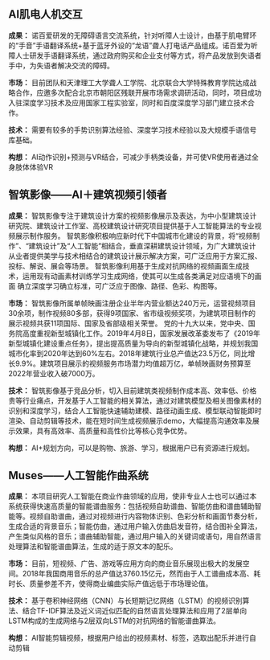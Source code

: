 ## AI肌电人机交互

**成果：**
诺百爱研发的无障碍语言交流系统，针对听障人士设计，由基于肌电臂环的“手音”手语翻译系统+基于蓝牙外设的“龙语”聋人打电话产品组成。诺百爱为听障人士研发手语翻译系统，通过政府购买和企业支付等方式，将产品发放到失语者手中，为失语者解决交流的障碍。

**市场：**
目前团队和天津理工大学聋人工学院、北京联合大学特殊教育学院达成战略合作，应邀多次配合北京市朝阳区残联开展市场需求调研活动，同时，项目成功入驻深度学习技术及应用国家工程实验室，同时和百度深度学习部门建立技术合作。

**技术：**
需要有较多的手势识别算法经验、深度学习技术经验以及大规模手语信号库基础。

**构想：**
AI动作识别+预测与VR结合，可减少手柄类设备，并可使VR使用者通过全身肢体体验VR


## 智筑影像——AI＋建筑视频引领者

**成果：**
智筑影像专注于建筑设计方案的视频影像展示及表达，为中小型建筑设计研究院、建筑设计工作室、高校建筑设计研究项目提供基于人工智能算法的专业视频展示制作服务。
智筑影像积极响应新时代下中国城市化建设的背景，将“视频制作”、“建筑设计”及“人工智能”相结合，垂直深耕建筑设计领域，为广大建筑设计从业者提供美学与技术相结合的建筑设计展示解决方案，可广泛应用于方案汇报、投标、解说、展会等场景。
智筑影像利用基于生成对抗网络的视频画面生成技术，运用现有动画素材训练学习生成网络，使其可以生成各类满足对应语境下的画面 确立深度学习确立标准，可广泛应于图像、路径、色彩、构图等。

**市场：**
智筑影像所属单帧映画注册企业半年内营业额达240万元，运营视频项目30余项，制作视频80多部，获得9项国家、省市级视频奖项，为建筑项目制作的展示视频共获11项国际、国家及省部级相关荣誉。
党的十九大以来，党中央、国务院高度重视新型城镇化工作。2019年4月8日，国家发展改革委发布了《2019年新型城镇化建设重点任务》，提出提高质量为导向的新型城镇化战略，并规划我国城市化率到2020年达到60%左右。2018年建筑行业总产值达23.5万亿，同比增长9.9%。建筑项目展示的视频服务市场潜力均值超万亿，单帧映画财务预算至2022年营业收入破7000万。

**技术：**
智筑影像基于竞品分析，切入目前建筑类视频制作成本高、效率低、价格贵等行业痛点，开发基于人工智能的相关算法，通过对建筑模型及相关图像素材的识别和深度学习，结合人工智能快速辅助建模、路径动画生成、模型联动智能即时渲染、自动剪辑等技术，能在短时间生成视频展示demo，大幅提高沟通效率及展示效果，具有高效率、高质量和高性价比等核心竞争优势。

**构想：**
AI+规划方向，可以是购物、旅游、学习，根据用户已有资源进行规划。


## Muses——人工智能作曲系统

**成果：**
本项目研究人工智能在商业作曲领域的应用，使非专业人士也可以通过本系统获得快速高质量的智能谱曲服务：包括视频自助谱曲、智能仿曲和谱曲辅助智能等。视频自助谱曲，通过对视频进行内容物体识别、色彩分析和画面节奏分析，生成合适的背景音乐；智能仿曲，通过用户输入仿曲启发音符，结合图补全算法，产生类似风格的音乐；谱曲辅助智能，通过用户输入的关键词或语句，用自然语言处理算法和智能谱曲算法，生成的适于原文本的配乐。

**市场：**
目前，短视频、广告、游戏等应用方向的商业音乐展现出极大的发展空间。2018年我国商用音乐的总产值达3760.15亿元，然而由于人工谱曲成本高、耗时长、质量参差不齐，使得商业编曲实际产值远低于市场理论值。

**技术：**
基于卷积神经网络（CNN）与长短期记忆网络（LSTM）的视频识别算法、结合TF-IDF算法及近义词近似匹配的自然语言处理算法和应用了2层单向LSTM构成的生成网络与2层双向LSTM的对抗网络的智能谱曲算法。

**构想：**
AI智能剪辑视频，根据用户给出的视频素材、标签，选取出配乐并进行自动剪辑
